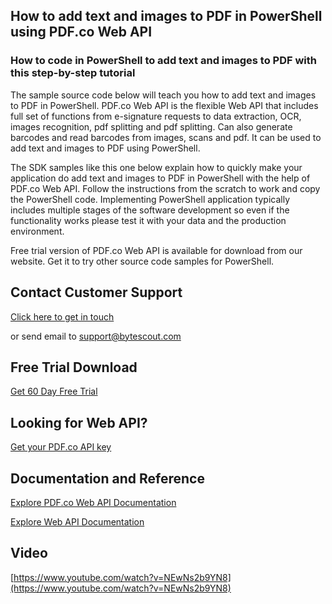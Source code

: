 ## How to add text and images to PDF in PowerShell using PDF.co Web API

### How to code in PowerShell to add text and images to PDF with this step-by-step tutorial

The sample source code below will teach you how to add text and images to PDF in PowerShell. PDF.co Web API is the flexible Web API that includes full set of functions from e-signature requests to data extraction, OCR, images recognition, pdf splitting and pdf splitting. Can also generate barcodes and read barcodes from images, scans and pdf. It can be used to add text and images to PDF using PowerShell.

The SDK samples like this one below explain how to quickly make your application do add text and images to PDF in PowerShell with the help of PDF.co Web API. Follow the instructions from the scratch to work and copy the PowerShell code. Implementing PowerShell application typically includes multiple stages of the software development so even if the functionality works please test it with your data and the production environment.

Free trial version of PDF.co Web API is available for download from our website. Get it to try other source code samples for PowerShell.

## Contact Customer Support

[Click here to get in touch](https://bytescout.zendesk.com/hc/en-us/requests/new?subject=PDF.co%20Web%20API%20Question)

or send email to [support@bytescout.com](mailto:support@bytescout.com?subject=PDF.co%20Web%20API%20Question) 

## Free Trial Download

[Get 60 Day Free Trial](https://bytescout.com/download/web-installer?utm_source=github-readme)

## Looking for Web API? 

[Get your PDF.co API key](https://pdf.co/documentation/api?utm_source=github-readme)

## Documentation and Reference

[Explore PDF.co Web API Documentation](https://bytescout.com/documentation/index.html?utm_source=github-readme)

[Explore Web API Documentation](https://pdf.co/documentation/api?utm_source=github-readme)

## Video

[https://www.youtube.com/watch?v=NEwNs2b9YN8](https://www.youtube.com/watch?v=NEwNs2b9YN8)